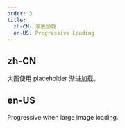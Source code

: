 ```yaml
---
order: 3
title:
  zh-CN: 渐进加载
  en-US: Progressive Loading
---
```


## zh-CN

大图使用 placeholder 渐进加载。

## en-US

Progressive when large image loading.


